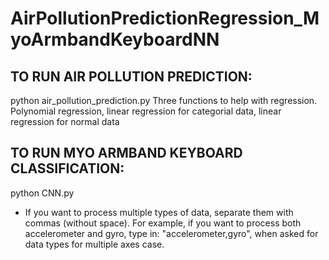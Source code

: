 # AirPollutionPredictionRegression_MyoArmbandKeyboardNN

## TO RUN AIR POLLUTION PREDICTION:
python air_pollution_prediction.py
Three functions to help with regression.
Polynomial regression, linear regression for categorial data, linear regression for normal data

## TO RUN MYO ARMBAND KEYBOARD CLASSIFICATION:
python CNN.py

- If you want to process multiple types of data, separate them with commas (without space). For example, if you want to process both accelerometer and gyro, type in: "accelerometer,gyro", when asked for data types for multiple axes case.
